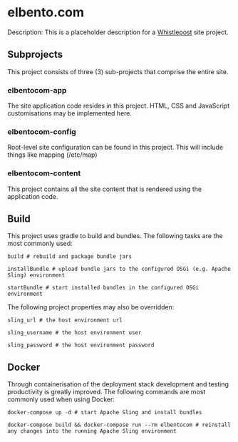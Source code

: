 # elbento.com

Description: This is a placeholder description for a [Whistlepost](http://whistlepost.org) site project.

## Subprojects

This project consists of three (3) sub-projects that comprise the entire site.

### elbentocom-app

The site application code resides in this project. HTML, CSS and JavaScript customisations may be
implemented here.

### elbentocom-config

Root-level site configuration can be found in this project. This will include things like mapping (/etc/map)

### elbentocom-content

This project contains all the site content that is rendered using the application code.


## Build

This project uses gradle to build and bundles. The following tasks are the most commonly used:

    build # rebuild and package bundle jars
    
    installBundle # upload bundle jars to the configured OSGi (e.g. Apache Sling) environment
    
    startBundle # start installed bundles in the configured OSGi environment

The following project properties may also be overridden:

    sling_url # the host environment url

    sling_username # the host environment user
    
    sling_password # the host environment password
    
## Docker

Through containerisation of the deployment stack development and testing productivity is greatly improved. The following
commands are most commonly used when using Docker:

    docker-compose up -d # start Apache Sling and install bundles
    
    docker-compose build && docker-compose run --rm elbentocom # reinstall any changes into the running Apache Sling environment
